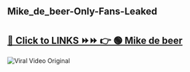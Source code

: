 
 ## Mike_de_beer-Only-Fans-Leaked

# <h2><a href="https://clipsfans.com/Mike_de_beer&ref=git">🔗 Click to LINKS ⏩⏩ 👉 🟢 Mike de beer </a></h2>

<a href="https://clipsfans.com/Mike_de_beer&ref=git" rel="nofollow" data-target="animated-image.originalLink"><img src="https://i.ibb.co.com/xMMVF88/686577567.gif" alt="Viral Video Original" style="max-width: 100%; display: inline-block;" data-target="animated-image.originalImage"></a>
